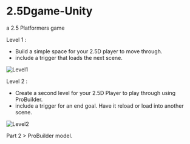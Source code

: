 # 2.5Dgame-Unity
a 2.5 Platformers game  

Level 1 :
- Build a simple space for your 2.5D player to move through.
- include a trigger that loads the next scene.

![Level1](https://user-images.githubusercontent.com/102240641/182598166-8262c84c-893a-483e-988f-3baa777beeb0.gif)

Level 2 :

- Create a second level for your 2.5D Player to play through using ProBuilder.
- include a trigger for an end goal. Have it reload or load into another scene.

![Level2](https://user-images.githubusercontent.com/102240641/182968067-8e14a575-d212-4d5f-86c1-4d2988f2ebda.gif)

Part 2 > ProBuilder model.
